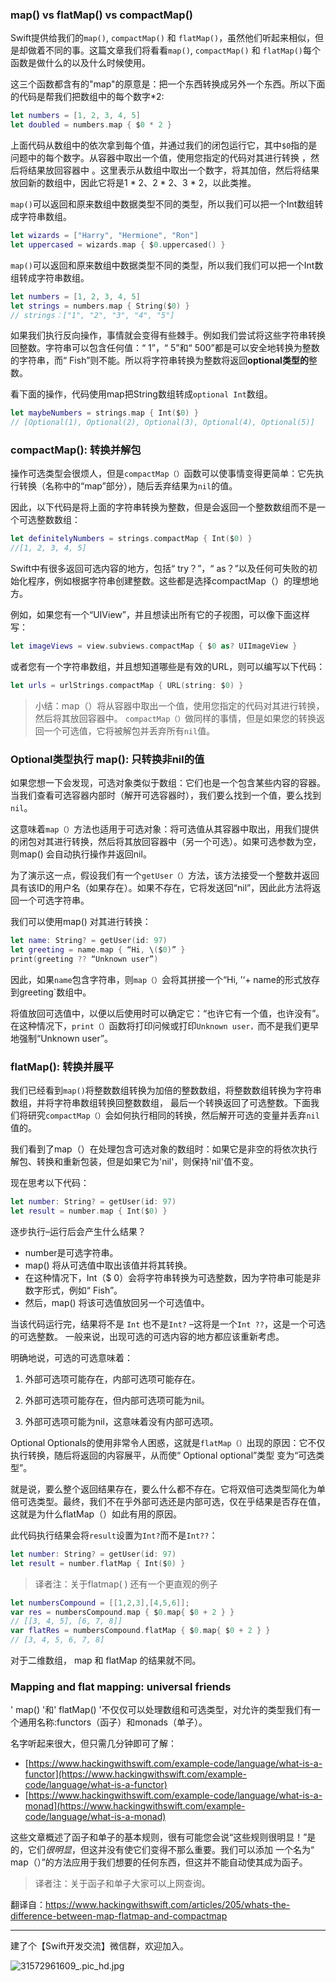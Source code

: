 ### map() vs flatMap() vs compactMap()



Swift提供给我们的`map()`, `compactMap()` 和 `flatMap()`，虽然他们听起来相似，但是却做着不同的事。这篇文章我们将看看`map()`, `compactMap()` 和 `flatMap()`每个函数是做什么的以及什么时候使用。

这三个函数都含有的"map"的原意是：把一个东西转换成另外一个东西。所以下面的代码是帮我们把数组中的每个数字*2:

```swift
let numbers = [1, 2, 3, 4, 5]
let doubled = numbers.map { $0 * 2 }
```

上面代码从数组中的依次拿到每个值，并通过我们的闭包运行它，其中`$0`指的是问题中的每个数字。从容器中取出一个值，使用您指定的代码对其进行转换 ，然后将结果放回容器中 。这里表示从数组中取出一个数字，将其加倍，然后将结果放回新的数组中，因此它将是1 * 2、2 * 2、3 * 2，以此类推。



`map()`可以返回和原来数组中数据类型不同的类型，所以我们可以把一个Int数组转成字符串数组。

```swift
let wizards = ["Harry", "Hermione", "Ron"]
let uppercased = wizards.map { $0.uppercased() }
```

`map()`可以返回和原来数组中数据类型不同的类型，所以我们我们可以把一个Int数组转成字符串数组。

```swift
let numbers = [1, 2, 3, 4, 5]
let strings = numbers.map { String($0) }
// strings：["1", "2", "3", "4", "5"]
```

如果我们执行反向操作，事情就会变得有些棘手。例如我们尝试将这些字符串转换回整数。字符串可以包含任何值：“ 1”，“ 5”和“ 500”都是可以安全地转换为整数的字符串，而“ Fish”则不能。所以将字符串转换为整数将返回**optional类型的**整数。



看下面的操作，代码使用map把String数组转成`optional Int`数组。

```swift
let maybeNumbers = strings.map { Int($0) }
// [Optional(1), Optional(2), Optional(3), Optional(4), Optional(5)]
```

### compactMap(): 转换并解包

操作可选类型会很烦人，但是`compactMap（）`函数可以使事情变得更简单：它先执行转换（名称中的“map”部分），随后丢弃结果为`nil`的值。

因此，以下代码是将上面的字符串转换为整数，但是会返回一个整数数组而不是一个可选整数数组：

```swift
let definitelyNumbers = strings.compactMap { Int($0) }
//[1, 2, 3, 4, 5]
```

Swift中有很多返回可选内容的地方，包括“ try？”，“ as？”以及任何可失败的初始化程序，例如根据字符串创建整数。这些都是选择compactMap（）的理想地方。

例如，如果您有一个“UIView”，并且想读出所有它的子视图，可以像下面这样写：

```swift
let imageViews = view.subviews.compactMap { $0 as? UIImageView }
```

或者您有一个字符串数组，并且想知道哪些是有效的URL，则可以编写以下代码：

```swift
let urls = urlStrings.compactMap { URL(string: $0) }
```

> 小结：map（）将从容器中取出一个值，使用您指定的代码对其进行转换，然后将其放回容器中。 `compactMap（）`做同样的事情，但是如果您的转换返回一个可选值，它将被解包并丢弃所有`nil`值。

### Optional类型执行 map(): 只转换非nil的值



如果您想一下会发现，可选对象类似于数组：它们也是一个包含某些内容的容器。当我们查看可选容器内部时（解开可选容器时），我们要么找到一个值，要么找到`nil`。

这意味着`map（）`方法也适用于可选对象：将可选值从其容器中取出，用我们提供的闭包对其进行转换，然后将其放回容器中（另一个可选）。如果可选参数为空，则map() 会自动执行操作并返回nil。

为了演示这一点，假设我们有一个`getUser（）`方法，该方法接受一个整数并返回具有该ID的用户名（如果存在）。如果不存在，它将发送回“nil”，因此此方法将返回一个可选字符串。

我们可以使用map() 对其进行转换：

```swift
let name: String? = getUser(id: 97)
let greeting = name.map { “Hi, \($0)” }
print(greeting ?? “Unknown user”)
```

因此，如果`name`包含字符串，则`map（）`会将其拼接一个“Hi, ’‘+ name的形式放存到greeting`数组中。

将值放回可选值中，以便以后使用时可以确定它：“也许它有一个值，也许没有”。在这种情况下，`print（）`函数将打印问候或打印`Unknown user，`而不是我们更早地强制“Unknown user”。



### flatMap(): 转换并展平

我们已经看到`map()`将整数数组转换为加倍的整数数组，将整数数组转换为字符串数组，并将字符串数组转换回整数数组， 最后一个转换返回了可选整数。下面我们将研究`compactMap（）`会如何执行相同的转换，然后解开可选的变量并丢弃`nil`值的。

我们看到了map（）在处理包含可选对象的数组时：如果它是非空的将依次执行解包、转换和重新包装，但是如果它为'nil'，则保持'nil'值不变。

现在思考以下代码：

```swift
let number: String? = getUser(id: 97)
let result = number.map { Int($0) }
```

逐步执行–运行后会产生什么结果？

- number是可选字符串。
- map() 将从可选值中取出该值并将其转换。
- 在这种情况下，Int（$ 0）会将字符串转换为可选整数，因为字符串可能是非数字形式，例如“ Fish”。
- 然后，map() 将该可选值放回另一个可选值中。

当该代码运行完，结果将不是 `Int` 也不是`Int?` –这将是一个`Int ??`，这是一个可选的可选整数。 一般来说，出现可选的可选内容的地方都应该重新考虑。

明确地说，可选的可选意味着：

1. 外部可选项可能存在，内部可选项可能存在。

2. 外部可选项可能存在，但内部可选项可能为nil。

3. 外部可选项可能为nil，这意味着没有内部可选项。

   

Optional Optionals的使用非常令人困惑，这就是`flatMap（）`出现的原因：它不仅执行转换，随后将返回的内容展平，从而使“ Optional optional”类型 变为“可选类型”。

就是说，要么整个返回结果存在，要么什么都不存在。它将双倍可选类型简化为单倍可选类型。最终，我们不在乎外部可选还是内部可选，仅在乎结果是否存在值，这就是为什么flatMap（）如此有用的原因。

此代码执行结果会将`result`设置为`Int?`而不是`Int??`：

```swift
let number: String? = getUser(id: 97)
let result = number.flatMap { Int($0) }
```

>译者注：关于flatmap( ) 还有一个更直观的例子

```swift
let numbersCompound = [[1,2,3],[4,5,6]];
var res = numbersCompound.map { $0.map{ $0 + 2 } }
// [[3, 4, 5], [6, 7, 8]]
var flatRes = numbersCompound.flatMap { $0.map{ $0 + 2 } }
// [3, 4, 5, 6, 7, 8]
```

对于二维数组， map 和 flatMap 的结果就不同。



### Mapping and flat mapping: universal friends

' map() '和' flatMap() '不仅仅可以处理数组和可选类型，对允许的类型我们有一个通用名称:functors（函子）和monads（单子）。

名字听起来很大，但只需几分钟即可了解：

- [https://www.hackingwithswift.com/example-code/language/what-is-a-functor](https://www.hackingwithswift.com/example-code/language/what-is-a-functor)
- [https://www.hackingwithswift.com/example-code/language/what-is-a-monad](https://www.hackingwithswift.com/example-code/language/what-is-a-monad)

这些文章概述了函子和单子的基本规则，很有可能您会说“这些规则很明显！”是的，它们*很明显*，但这并没有使它们变得不那么重要。我们可以添加 一个名为“ map（）”的方法应用于我们想要的任何东西，但这并不能自动使其成为函子。

>译者注：关于函子和单子大家可以上网查询。

翻译自：https://www.hackingwithswift.com/articles/205/whats-the-difference-between-map-flatmap-and-compactmap

---------

建了个【Swift开发交流】微信群，欢迎加入。

![31572961609_.pic_hd.jpg](https://upload-images.jianshu.io/upload_images/1159872-ddd9cd06088de01f.jpg?imageMogr2/auto-orient/strip%7CimageView2/2/w/1240)



